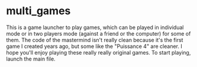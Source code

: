 # multi_games

This is a game launcher to play games, which can be played in individual mode or in two players mode (against a friend or the computer) for some of them.
The code of the mastermind isn't really clean because it's the first game I created years ago, but some like the "Puissance 4" are cleaner. 
I hope you'll enjoy playing these really really original games.
To start playing, launch the main file.
